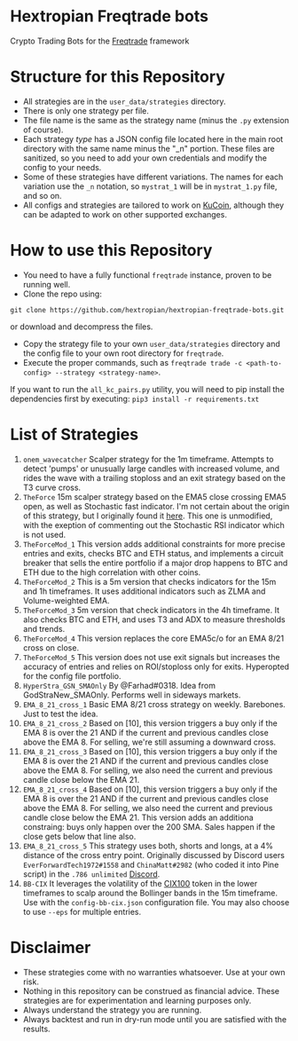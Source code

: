 # Hextropian Freqtrade bots
Crypto Trading Bots for the [Freqtrade](https://freqtrade.io) framework

# Structure for this Repository
* All strategies are in the `user_data/strategies` directory.
* There is only one strategy per file.
* The file name is the same as the strategy name (minus the `.py` extension of course).
* Each strategy *type* has a JSON config file located here in the main root directory with the same name minus the "_n" portion. These files are sanitized, so you need to add your own credentials and modify the config to your needs.
* Some of these strategies have different variations. The names for each variation use the `_n` notation, so `mystrat_1` will be in `mystrat_1.py` file, and so on.
* All configs and strategies are tailored to work on [KuCoin](https://www.kucoin.com/ucenter/signup?rcode=rBSTQD7), although they can be adapted to work on other supported exchanges.

# How to use this Repository
* You need to have a fully functional `freqtrade` instance, proven to be running well.
* Clone the repo using:

 ```git clone https://github.com/hextropian/hextropian-freqtrade-bots.git```

 or download and decompress the files.
 * Copy the strategy file to your own `user_data/strategies` directory and the config file to your own root directory for `freqtrade`.
* Execute the proper commands, such as `freqtrade trade -c <path-to-config> --strategy <strategy-name>`.

If you want to run the `all_kc_pairs.py` utility, you will need to pip install the dependencies first by executing:
`pip3 install -r requirements.txt`
# List of Strategies
1. `onem_wavecatcher`
Scalper strategy for the 1m timeframe. Attempts to detect 'pumps' or unusually large candles with increased volume, and rides the wave with a trailing stoploss and an exit strategy based on the T3 curve cross.
2. `TheForce`
15m scalper strategy based on the EMA5 close crossing EMA5 open, as well as Stochastic fast indicator. I'm not certain about the origin of this strategy, but I originally found it [here](https://github.com/StephaneTurquay/freqtrade-strategies-crypto-trading-bot). This one is unmodified, with the exeption of commenting out the Stochastic RSI indicator which is not used.
3. `TheForceMod_1`
This version adds additional constraints for more precise entries and exits, checks BTC and ETH status,
and implements a circuit breaker that sells the entire portfolio if a major drop happens to BTC and ETH
due to the high correlation with other coins.
4. `TheForceMod_2`
This is a 5m version that checks indicators for the 15m and 1h timeframes. It uses additional indicators such as ZLMA and Volume-weighted EMA.
5. `TheForceMod_3`
5m version that check indicators in the 4h timeframe. It also checks BTC and ETH, and uses T3 and ADX to measure thresholds and trends.
6. `TheForceMod_4`
This version replaces the core EMA5c/o for an EMA 8/21 cross on close.
7. `TheForceMod_5`
This version does not use exit signals but increases the accuracy of entries and relies on ROI/stoploss only for exits. Hyperopted for the config file portfolio.
8. `HyperStra_GSN_SMAOnly`
By @Farhad#0318. Idea from GodStraNew_SMAOnly. Performs well in sideways markets.
9. `EMA_8_21_cross_1`
Basic EMA 8/21 cross strategy on weekly. Barebones. Just to test the idea.
10. `EMA_8_21_cross_2`
Based on [10], this version triggers a buy only if the EMA 8 is over the 21 AND if the current and previous candles close above the EMA 8.
For selling, we're still assuming a downward cross. 
11. `EMA_8_21_cross_3`
Based on [10], this version triggers a buy only if the EMA 8 is over the 21 AND if the current and previous candles close above the EMA 8.
For selling, we also need the current and previous candle close below the EMA 21.
12. `EMA_8_21_cross_4`
Based on [10],  this version triggers a buy only if the EMA 8 is over the 21 AND if the current and previous
candles close above the EMA 8.
For selling, we also need the current and previous candle close below the EMA 21.
This version adds an additiona constraing: buys only happen over the 200 SMA. Sales happen if the close gets below that line also.
13. `EMA_8_21_cross_5`
This strategy uses both, shorts and longs, at a 4% distance of the cross entry point. Originally discussed by Discord users `EverForwardTech1972#1558` and `ChinaMatt#2982` (who coded it into Pine script) in the `.786 unlimited` [Discord](https://discord.gg/Sa8DxXdV).
14. `BB-CIX`
It leverages the volatility of the [CIX100](https://cix100.com/) token in the lower timeframes to scalp around the Bollinger bands in the 15m timeframe. Use with the `config-bb-cix.json` configuration file. You may also choose to use `--eps` for multiple entries.

# Disclaimer
* These strategies come with no warranties whatsoever. Use at your own risk.
* Nothing in this repository can be construed as financial advice. These strategies are for experimentation and learning purposes only.
* Always understand the strategy you are running.
* Always backtest and run in dry-run mode until you are satisfied with the results.